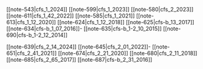
[[note-543|cfs_1_2024]]
[[note-599|cfs_1_2023]]
[[note-580|cfs_2_2023]]
[[note-611|cfs_1_42_2022]]
[[note-585|cfs_1_2021]]
[[note-613|cfs_1_12_2020]]
[[note-624|cfs_1_12_2018]]
[[note-625|cfs-b_13_2017]]
[[note-634|cfs-b_1_07_2016]]-
[[note-635|cfs-b_1-2_10_2015]]
[[note-690|cfs-b_1-2_12_2014]]

[[note-639|cfs_2_14_2024]]
[[note-645|cfs_2_01_2022]]-
[[note-651|cfs_2_41_2021]]
[[note-674|cfs_2_21_2020]]
[[note-680|cfs_2_11_2018]]
[[note-685|cfs_2_65_2017]]
[[note-687|cfs-b_2_31_2016]]
